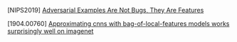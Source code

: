 [NIPS2019] [Adversarial Examples Are Not Bugs, They Are Features](https://papers.nips.cc/paper/8307-adversarial-examples-are-not-bugs-they-are-features.pdf)

[1904.00760] [Approximating cnns with bag-of-local-features models works surprisingly well on imagenet](https://arxiv.org/abs/1904.00760)

